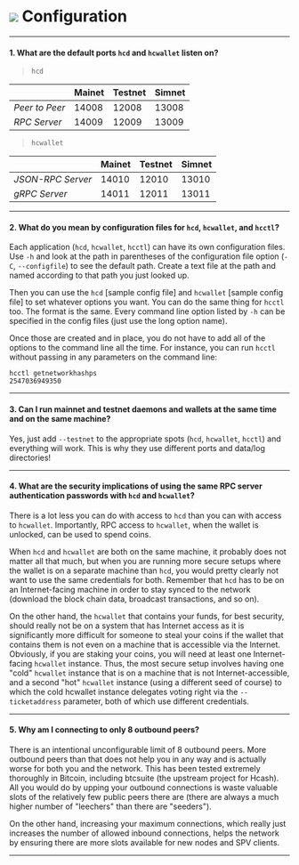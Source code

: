 # <img class="hc-icon" src="/img/hc-icons/Config1.svg" /> Configuration

---

#### 1. What are the default ports `hcd` and `hcwallet` listen on?

> `hcd`

|             |Mainet|Testnet|Simnet
---           |---   |---    |---
*Peer to Peer*| 14008 | 12008 | 13008
*RPC Server*  | 14009 | 12009 | 13009

> `hcwallet`

|                |Mainet|Testnet|Simnet
---              |---   |---    |---
*JSON-RPC Server*| 14010 | 12010 | 13010
*gRPC Server*    | 14011 | 12011 | 13011

---

#### 2. What do you mean by configuration files for `hcd`, `hcwallet`, and `hcctl`? 

Each application (`hcd`, `hcwallet`, `hcctl`) can have its own configuration files. Use `-h` and look at the path in parentheses of the configuration file option (`-C`, `--configfile`) to see the default path. Create a text file at the path and named according to that path you just looked up.

Then you can use the `hcd` [sample config file] and `hcwallet` [sample config file] to set whatever options you want. You can do the same thing for `hcctl` too. The format is the same. Every command line option listed by `-h` can be specified in the config files (just use the long option name).

Once those are created and in place, you do not have to add all of the options to the command line all the time. For instance, you can run `hcctl` without passing in any parameters on the command line:

```no-highlight
hcctl getnetworkhashps
2547036949350
```

---

#### 3. Can I run mainnet and testnet daemons and wallets at the same time and on the same machine? 

Yes, just add `--testnet` to the appropriate spots (`hcd`, `hcwallet`, `hcctl`) and everything will work. This is why they use different ports and data/log directories!

---

#### 4. What are the security implications of using the same RPC server authentication passwords with `hcd` and `hcwallet`? 

There is a lot less you can do with access to `hcd` than you can with access to `hcwallet`. Importantly, RPC access to `hcwallet`, when the wallet is unlocked, can be used to spend coins.

When `hcd` and `hcwallet` are both on the same machine, it probably does not matter all that much, but when you are running more secure setups where the wallet is on a separate machine than `hcd`, you would pretty clearly not want to use the same credentials for both. Remember that `hcd` has to be on an Internet-facing machine in order to stay synced to the network (download the block chain data, broadcast transactions, and so on).

On the other hand, the `hcwallet` that contains your funds, for best security, should really not be on a system that has Internet access as it is significantly more difficult for someone to steal your coins if the wallet that contains them is not even on a machine that is accessible via the Internet. Obviously, if you are staking your coins, you will need at least one Internet-facing `hcwallet` instance. Thus, the most secure setup involves having one "cold" `hcwallet` instance that is on a machine that is not Internet-accessible, and a second "hot" `hcwallet` instance (using a different seed of course) to which the cold hcwallet instance delegates voting right via the `--ticketaddress` parameter, both of which use different credentials.

---

#### 5. Why am I connecting to only 8 outbound peers? 

There is an intentional unconfigurable limit of 8 outbound peers. More outbound peers than that does not help you in any way and is actually worse for both you and the network. This has been tested extremely thoroughly in Bitcoin, including btcsuite (the upstream project for Hcash). All you would do by upping your outbound connections is waste valuable slots of the relatively few public peers there are (there are always a much higher number of "leechers" than there are "seeders").

On the other hand, increasing your maximum connections, which really just increases the number of allowed inbound connections, helps the network by ensuring there are more slots available for new nodes and SPV clients.

---

